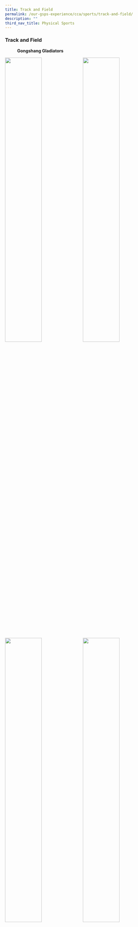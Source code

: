 ```yaml
---
title: Track and Field
permalink: /our-gsps-experience/cca/sports/track-and-field/
description: ""
third_nav_title: Physical Sports
---
```

### **Track and Field**

<figure>
<figcaption><strong>  Gongshang Gladiators  
	</strong></figcaption>
</figure>	

<img src="/images/tnf1.jpg" style="width:49%" align=left>
<img src="/images/tnf2.jpg" style="width:49%" align=right>

<br clear="left">

<img src="/images/tnf3.jpg" style="width:49%" align=left>
<img src="/images/tnf4.jpg" style="width:49%" align=right>

<br clear="left">

<img src="/images/tnf5.jpg" style="width:49%" align=left>
<img src="/images/tnf6.jpg" style="width:49%" align=right>

<br clear="left">

#### **History**
Gongshang Gladiators has a history of excellence in the National Track and Field meets. We have since become the school's niche CCA. Over the years, we have groomed and produced numerous athletes who went on to compete in the international arena. Under the guidance of our teachers and coaches, we have been able to nurture and inculcate in our athletes the values of being a sports boy or sports girl.

#### **About Us**
Track and Field is a Co-Curricular Activity that can strengthen character and provide a holistic education. We seek to create a culture of sporting excellence and cultivate in athletes an appreciation for running. Through various drills and exercises, we develop the athletes' loco-motor skills, sense of balance, agility, strength and speed which will enhance their overall performance.  

Pupils who show potential are provided with additional training to harness their talent so as to be able to represent the school at Track and Field Meets. We also hope to promote team camaraderie and social cohesion among the team through relay events.

#### **Training Schedule**

| Day | Time | Remarks |
|:---:|:---:|:---:|
| Monday | 3.00 p.m. - 5.00 p.m. | Only for selected athletes in the School Team. |
| Wednesday | 2.15 p.m. - 3.45 p.m. | For all members.<br>Please note that the training schedule for P4-P6 will be at an external venue(i.e Bedok Stadium/SUTD track) Pupils will be dismissed 30 mins later due to travelling time(i.e. 5.30pm on Mondays and 4.15pm on Wednesdays) |
|

#### **Teachers-in-charge**

| Teacher | Email Address |
|:---:|:---:|
|          Mdm Syahirah Binti Mohd Said  - OIC | [syahirah_mohd_said@moe.edu.sg](mailto:syahirah_mohd_said@moe.edu.sg) |
| Mr Ismail Jemaah - 2IC | [ismail_jemaah@moe.edu.sg](mailto:ismail_jemaah@moe.edu.sg) |
| Mdm Foo Tseh Chyn | [foo_tseh_chyn@moe.edu.sg](mailto:foo_tseh_chyn@moe.edu.sg) |
| Mrs Angeline Soh Kah Fung | [ng_kah_fung@moe.edu.sg](mailto:ng_kah_fung@moe.edu.sg) |
| Mr Muhamad Fadzly Bin Zainal  |  [muhamad_fadzly_zainal@moe.edu.sg](mailto:muhamad_fadzly_zainal@moe.edu.sg) |
| Mrs Sarah Ang Chwee Yin | [goh_chwee_yin_sarah@moe.edu.sg](mailto:goh_chwee_yin_sarah@moe.edu.sg) |
| Ms Joelle Ling | [ling_joelle@moe.edu.sg](mailto:ling_joelle@moe.edu.sg) |
|
